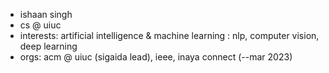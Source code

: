 - ishaan singh
- cs @ uiuc 
- interests: artificial intelligence & machine learning : nlp, computer vision, deep learning
- orgs: acm @ uiuc (sigaida lead), ieee, inaya connect (--mar 2023)

<!---
ishaansingh22/ishaansingh22 is a ✨ special ✨ repository because its `README.md` (this file) appears on your GitHub profile.
You can click the Preview link to take a look at your changes.
--->
